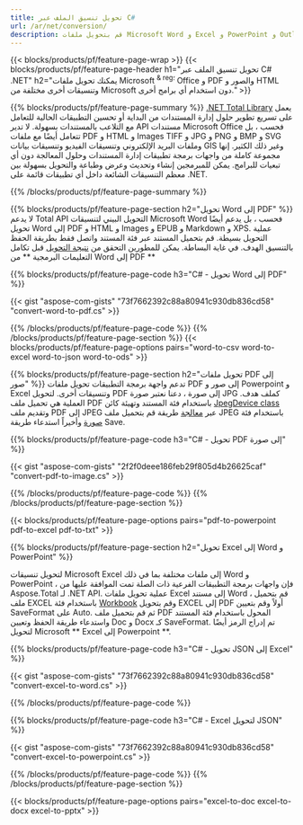 ```yaml
---
title: تحويل تنسيق الملف عبر C# 
url: /ar/net/conversion/
description: قم بتحويل ملفات Microsoft Word و Excel و PowerPoint و Outlook و PDF و HTML والصور ثلاثية الأبعاد والمخططات وتنسيقات الفيديو والعديد من الملفات الشائعة الأخرى باستخدام سطور قليلة فقط من كود C#.
---
```


{{< blocks/products/pf/feature-page-wrap >}}
{{< blocks/products/pf/feature-page-header h1="تحويل تنسيق الملف عبر C# .NET" h2="يمكنك تحويل ملفات Microsoft <sup> & reg؛ </sup> Office و PDF والصور و HTML وتنسيقات أخرى مختلفة من Microsoft دون استخدام أي برامج أخرى." >}}

{{% blocks/products/pf/feature-page-summary %}}
[.NET Total Library](https://products.aspose.com/total/net/) يعمل على تسريع تطوير حلول إدارة المستندات من البداية أو تحسين التطبيقات الحالية للتعامل مع التلاعب بالمستندات بسهولة. لا تدير API مستندات Microsoft Office فحسب ، بل تتعامل أيضًا مع ملفات PDF و HTML و Images TIFF و JPG و PNG و BMP و SVG وملفات البريد الإلكتروني وتنسيقات الفيديو وتنسيقات بيانات GIS وغير ذلك الكثير. إنها مجموعة كاملة من واجهات برمجة تطبيقات إدارة المستندات وحلول المعالجة دون أي تبعيات للبرامج. يمكن للمبرمجين إنشاء وتحديث وعرض وطباعة والتحويل بسهولة بين معظم التنسيقات الشائعة داخل أي تطبيقات قائمة على .NET.

{{% /blocks/products/pf/feature-page-summary  %}}

{{% blocks/products/pf/feature-page-section  h2="تحويل Word إلى PDF" %}}
لا يدعم Total API التحويل البيني لتنسيقات Microsoft Word فحسب ، بل يدعم أيضًا تحويل Word إلى PDF و HTML و Images و EPUB و Markdown و XPS. عملية التحويل بسيطة. قم بتحميل المستند عبر فئة المستند واتصل فقط بطريقة الحفظ بالتنسيق الهدف. في غاية البساطة. يمكن للمطورين التحقق من [نتيجة التحويل](https://products.aspose.com/words/net/conversion/word-to-pdf/) قبل تكامل التعليمات البرمجية ** من Word إلى PDF **


{{% blocks/products/pf/feature-page-code h3="C# - تحويل Word إلى PDF" %}}

{{< gist "aspose-com-gists" "73f7662392c88a80941c930db836cd58" "convert-word-to-pdf.cs" >}}

{{% /blocks/products/pf/feature-page-code  %}}
{{% /blocks/products/pf/feature-page-section %}}
{{< blocks/products/pf/feature-page-options pairs="word-to-csv word-to-excel word-to-json word-to-ods" >}}


{{% blocks/products/pf/feature-page-section  h2="تحويل ملفات PDF إلى صور" %}}
تدعم واجهة برمجة التطبيقات تحويل ملفات PDF إلى صور و Powerpoint و Excel وتنسيقات أخرى. لتحويل PDF إلى صورة ، دعنا نعتبر صورة JPG كملف هدف. العملية هي تحميل ملف PDF باستخدام فئة المستند وتهيئة كائن [JpegDevice class](https://reference.aspose.com/pdf/net/aspose.pdf.devices/jpegdevice) وتقديم ملف PDF إلى JPEG عبر [معالجة](https://reference.aspose.com/pdf/net/aspose.pdf.devices.pagedevice/process/methods/1) طريقة
قم بتحميل ملف JPEG باستخدام فئة [صورة](https://reference.aspose.com/imaging/net/aspose.imaging/image) وأخيراً استدعاء طريقة Save.

{{% blocks/products/pf/feature-page-code h3="C# - تحويل PDF إلى صورة" %}}

{{< gist "aspose-com-gists" "2f2f0deee186feb29f805d4b26625caf" "convert-pdf-to-image.cs" >}}


{{% /blocks/products/pf/feature-page-code  %}}
{{% /blocks/products/pf/feature-page-section %}}

{{< blocks/products/pf/feature-page-options pairs="pdf-to-powerpoint pdf-to-excel pdf-to-txt" >}}

{{% blocks/products/pf/feature-page-section  h2="تحويل Excel إلى Word و PowerPoint" %}}

لتحويل تنسيقات Microsoft Excel إلى ملفات مختلفة بما في ذلك Word و PowerPoint ، فإن واجهات برمجة التطبيقات الفرعية ذات الصلة تمت الموافقة عليها من Aspose.Total لـ .NET API. عملية تحويل ملفات Excel إلى مستند Word ، قم بتحميل ملف EXCEL باستخدام فئة [Workbook](https://reference.aspose.com/cells/net/aspose.cells/workbook) وقم بتحويل EXCEL إلى PDF أولاً وقم بتعيين SaveFormat على Auto. ثم قم بتحميل ملف PDF المحول باستخدام فئة المستند واستدعاء طريقة الحفظ وتعيين Doc و Docx كـ SaveFormat. تم إدراج الرمز أيضًا لتحويل Microsoft ** Excel إلى Powerpoint **.

{{% blocks/products/pf/feature-page-code h3="C# - تحويل JSON إلى Excel" %}}

{{< gist "aspose-com-gists" "73f7662392c88a80941c930db836cd58" "convert-excel-to-word.cs" >}}

{{% /blocks/products/pf/feature-page-code %}}

{{% blocks/products/pf/feature-page-code h3="C# - Excel لتحويل JSON" %}}

{{< gist "aspose-com-gists" "73f7662392c88a80941c930db836cd58" "convert-excel-to-powerpoint.cs" >}}

{{% /blocks/products/pf/feature-page-code %}}
{{% /blocks/products/pf/feature-page-section %}}

{{< blocks/products/pf/feature-page-options pairs="excel-to-doc excel-to-docx excel-to-pptx" >}}